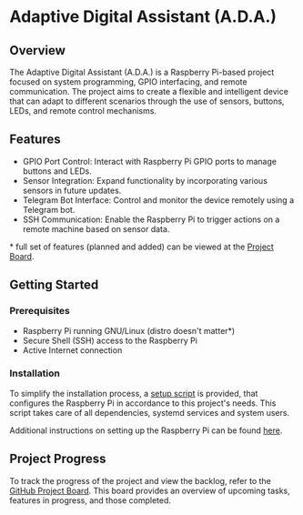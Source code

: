 # Adaptive Digital Assistant (A.D.A.)

## Overview

The Adaptive Digital Assistant (A.D.A.) is a Raspberry Pi-based project focused on system programming, GPIO interfacing, and remote communication. The project aims to create a flexible and intelligent device that can adapt to different scenarios through the use of sensors, buttons, LEDs, and remote control mechanisms.

## Features 

- GPIO Port Control: Interact with Raspberry Pi GPIO ports to manage buttons and LEDs.
- Sensor Integration: Expand functionality by incorporating various sensors in future updates.
- Telegram Bot Interface: Control and monitor the device remotely using a Telegram bot.
- SSH Communication: Enable the Raspberry Pi to trigger actions on a remote machine based on sensor data.

\* full set of features (planned and added) can be viewed at the [Project Board](https://github.com/users/karshPrime/projects/6/views/1).

## Getting Started

### Prerequisites

- Raspberry Pi running GNU/Linux (distro doesn't matter*)
- Secure Shell (SSH) access to the Raspberry Pi
- Active Internet connection

### Installation

To simplify the installation process, a [setup script](./CONFIG/setup.sh) is provided, that configures the Raspberry Pi in accordance to this project's needs. This script takes care of all dependencies, systemd services and system users.

Additional instructions on setting up the Raspberry Pi can be found [here](./CONFIG/README.md).


## Project Progress

To track the progress of the project and view the backlog, refer to the [GitHub Project Board](https://github.com/users/karshPrime/projects/6/views/1). This board provides an overview of upcoming tasks, features in progress, and those completed.
